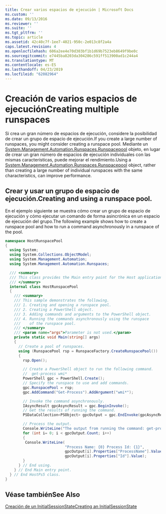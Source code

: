 ```yaml
---
title: Crear varios espacios de ejecución | Microsoft Docs
ms.custom: ''
ms.date: 09/13/2016
ms.reviewer: ''
ms.suite: ''
ms.tgt_pltfrm: ''
ms.topic: article
ms.assetid: 42c40c7f-1ee7-4021-950c-2e013c8f2a4a
caps.latest.revision: 4
ms.openlocfilehash: 606a2ee4e70d303bf1b1d69b7523eb8649f9be0c
ms.sourcegitcommit: e7445ba8203da304286c591ff513900ad1c244a4
ms.translationtype: MT
ms.contentlocale: es-ES
ms.lasthandoff: 04/23/2019
ms.locfileid: "62082964"
---
```

# <a name="creating-multiple-runspaces"></a><span data-ttu-id="e74b9-102">Creación de varios espacios de ejecución</span><span class="sxs-lookup"><span data-stu-id="e74b9-102">Creating multiple runspaces</span></span>

<span data-ttu-id="e74b9-103">Si crea un gran número de espacios de ejecución, considere la posibilidad de crear un grupo de espacio de ejecución.</span><span class="sxs-lookup"><span data-stu-id="e74b9-103">If you create a large number of runspaces, you might consider creating a runspace pool.</span></span> <span data-ttu-id="e74b9-104">Mediante un [System.Management.Automation.Runspaces.Runspacepool](/dotnet/api/System.Management.Automation.Runspaces.RunspacePool) objeto, en lugar de crear un gran número de espacios de ejecución individuales con las mismas características, puede mejorar el rendimiento.</span><span class="sxs-lookup"><span data-stu-id="e74b9-104">Using a [System.Management.Automation.Runspaces.Runspacepool](/dotnet/api/System.Management.Automation.Runspaces.RunspacePool) object, rather than creating a large number of individual runspaces with the same characteristics, can improve performance.</span></span>

## <a name="creating-and-using-a-runspace-pool"></a><span data-ttu-id="e74b9-105">Crear y usar un grupo de espacio de ejecución.</span><span class="sxs-lookup"><span data-stu-id="e74b9-105">Creating and using a runspace pool.</span></span>

 <span data-ttu-id="e74b9-106">En el ejemplo siguiente se muestra cómo crear un grupo de espacio de ejecución y cómo ejecutar un comando de forma asincrónica en un espacio de ejecución del grupo.</span><span class="sxs-lookup"><span data-stu-id="e74b9-106">The following example shows how to create a runspace pool and how to run a command asynchronously in a runspace of the pool.</span></span>

```csharp
namespace HostRunspacePool
{
  using System;
  using System.Collections.ObjectModel;
  using System.Management.Automation;
  using System.Management.Automation.Runspaces;

  /// <summary>
  /// This class provides the Main entry point for the Host application.
  /// </summary>
  internal class HostRunspacePool
  {
    /// <summary>
    /// This sample demonstrates the following.
    /// 1. Creating and opening a runspace pool.
    /// 2. Creating a PowerShell object.
    /// 3. Adding commands and arguments to the PowerShell object.
    /// 4. Running the commands asynchronously using the runspace
    ///    of the runspace pool.
    /// </summary>
    /// <param name="args">Parameter is not used.</param>
    private static void Main(string[] args)
    {
      // Create a pool of runspaces.
      using (RunspacePool rsp = RunspaceFactory.CreateRunspacePool())
      {
        rsp.Open();

        // Create a PowerShell object to run the following command.
        //  get-process wmi*
        PowerShell gpc = PowerShell.Create();
        // Specify the runspace to use and add commands.
        gpc.RunspacePool = rsp;
        gpc.AddCommand("Get-Process").AddArgument("wmi*");

        // Invoke the command asynchronously.
        IAsyncResult gpcAsyncResult = gpc.BeginInvoke();
        // Get the results of running the command.
        PSDataCollection<PSObject> gpcOutput = gpc.EndInvoke(gpcAsyncResult);

        // Process the output.
        Console.WriteLine("The output from running the command: get-process wmi*");
        for (int i= 0; i < gpcOutput.Count; i++)
        {
         Console.WriteLine(
                           "Process Name: {0} Process Id: {1}",
                           gpcOutput[i].Properties["ProcessName"].Value,
                           gpcOutput[i].Properties["Id"].Value);
        }
      } // End using.
    } // End Main entry point.
  } // End HostPs5 class.
}
```

## <a name="see-also"></a><span data-ttu-id="e74b9-107">Véase también</span><span class="sxs-lookup"><span data-stu-id="e74b9-107">See Also</span></span>

 [<span data-ttu-id="e74b9-108">Creación de un InitialSessionState</span><span class="sxs-lookup"><span data-stu-id="e74b9-108">Creating an InitialSessionState</span></span>](./creating-an-initialsessionstate.md)
